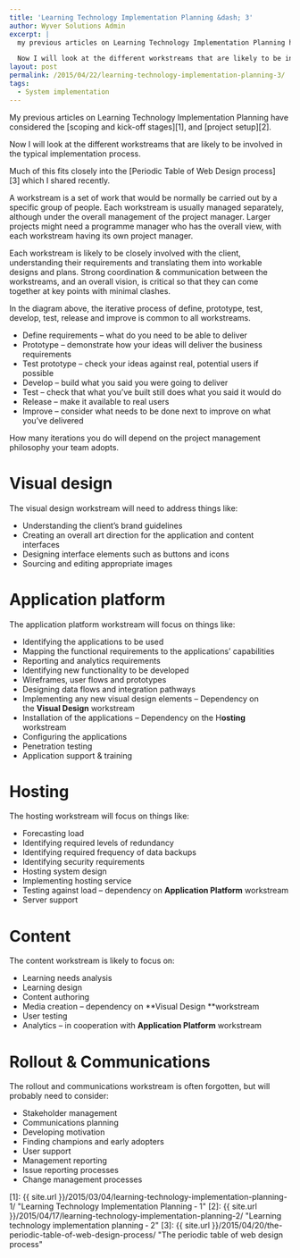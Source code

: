 ```yaml
---
title: 'Learning Technology Implementation Planning &dash; 3'
author: Wyver Solutions Admin
excerpt: |
  my previous articles on Learning Technology Implementation Planning have considered the scoping and kick-off stages, and project setup.

  Now I will look at the different workstreams that are likely to be involved in the typical implementation process.
layout: post
permalink: /2015/04/22/learning-technology-implementation-planning-3/
tags:
  - System implementation
---
```

My previous articles on Learning Technology Implementation Planning have considered the [scoping and kick-off stages][1], and [project setup][2].

Now I will look at the different workstreams that are likely to be involved in the typical implementation process.

Much of this fits closely into the [Periodic Table of Web Design process][3] which I shared recently.

A workstream is a set of work that would be normally be carried out by a specific group of people. Each workstream is usually managed separately, although under the overall management of the project manager. Larger projects might need a programme manager who has the overall view, with each workstream having its own project manager.

Each workstream is likely to be closely involved with the client, understanding their requirements and translating them into workable designs and plans. Strong coordination &amp; communication between the workstreams, and an overall vision, is critical so that they can come together at key points with minimal clashes.

In the diagram above, the iterative process of define, prototype, test, develop, test, release and improve is common to all workstreams.

  * Define requirements &#8211; what do you need to be able to deliver
  * Prototype &#8211; demonstrate how your ideas will deliver the business requirements
  * Test prototype &#8211; check your ideas against real, potential users if possible
  * Develop &#8211; build what you said you were going to deliver
  * Test &#8211; check that what you&#8217;ve built still does what you said it would do
  * Release &#8211; make it available to real users
  * Improve &#8211; consider what needs to be done next to improve on what you&#8217;ve delivered

How many iterations you do will depend on the project management philosophy your team adopts.

# Visual design

The visual design workstream will need to address things like:

  * Understanding the client&#8217;s brand guidelines
  * Creating an overall art direction for the application and content interfaces
  * Designing interface elements such as buttons and icons
  * Sourcing and editing appropriate images

# Application platform

The application platform workstream will focus on things like:

  * Identifying the applications to be used
  * Mapping the functional requirements to the applications&#8217; capabilities
  * Reporting and analytics requirements
  * Identifying new functionality to be developed
  * Wireframes, user flows and prototypes
  * Designing data flows and integration pathways
  * Implementing any new visual design elements &#8211; Dependency on the **Visual Design** workstream
  * Installation of the applications &#8211; Dependency on the H**osting** workstream
  * Configuring the applications
  * Penetration testing
  * Application support &amp; training

# Hosting

The hosting workstream will focus on things like:

  * Forecasting load
  * Identifying required levels of redundancy
  * Identifying required frequency of data backups
  * Identifying security requirements
  * Hosting system design
  * Implementing hosting service
  * Testing against load &#8211; dependency on **Application Platform** workstream
  * Server support

# Content

The content workstream is likely to focus on:

  * Learning needs analysis
  * Learning design
  * Content authoring
  * Media creation &#8211; dependency on **Visual Design **workstream
  * User testing
  * Analytics &#8211; in cooperation with **Application Platform** workstream

# Rollout &amp; Communications

The rollout and communications workstream is often forgotten, but will probably need to consider:

  * Stakeholder management
  * Communications planning
  * Developing motivation
  * Finding champions and early adopters
  * User support
  * Management reporting
  * Issue reporting processes
  * Change management processes

 [1]: {{ site.url }}/2015/03/04/learning-technology-implementation-planning-1/ "Learning Technology Implementation Planning &dash; 1"
 [2]: {{ site.url }}/2015/04/17/learning-technology-implementation-planning-2/ "Learning technology implementation planning &dash; 2"
 [3]: {{ site.url }}/2015/04/20/the-periodic-table-of-web-design-process/ "The periodic table of web design process"
